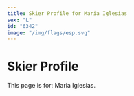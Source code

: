 ```yaml
---
title: Skier Profile for Maria Iglesias
sex: "L"
id: "6342"
image: "/img/flags/esp.svg" 
---
```


# Skier Profile

This page is for: Maria Iglesias.
    
